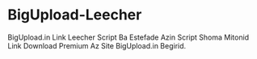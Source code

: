 # BigUpload-Leecher
BigUpload.in Link Leecher Script
Ba Estefade Azin Script Shoma Mitonid Link Download Premium Az Site BigUpload.in Begirid.

